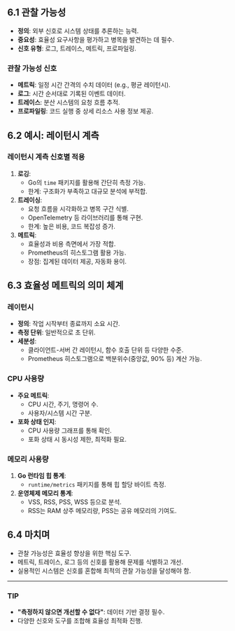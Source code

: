 ## 6.1 관찰 가능성
- **정의**: 외부 신호로 시스템 상태를 추론하는 능력.
- **중요성**: 효율성 요구사항을 평가하고 병목을 발견하는 데 필수.
- **신호 유형**: 로그, 트레이스, 메트릭, 프로파일링.

### 관찰 가능성 신호
- **메트릭**: 일정 시간 간격의 수치 데이터 (e.g., 평균 레이턴시).
- **로그**: 시간 순서대로 기록된 이벤트 데이터.
- **트레이스**: 분산 시스템의 요청 흐름 추적.
- **프로파일링**: 코드 실행 중 상세 리소스 사용 정보 제공.

## 6.2 예시: 레이턴시 계측
### 레이턴시 계측 신호별 적용
1. **로깅**:
   - Go의 `time` 패키지를 활용해 간단히 측정 가능.
   - 한계: 구조화가 부족하고 대규모 분석에 부적합.
2. **트레이싱**:
   - 요청 흐름을 시각화하고 병목 구간 식별.
   - OpenTelemetry 등 라이브러리를 통해 구현.
   - 한계: 높은 비용, 코드 복잡성 증가.
3. **메트릭**:
   - 효율성과 비용 측면에서 가장 적합.
   - Prometheus의 히스토그램 활용 가능.
   - 장점: 집계된 데이터 제공, 자동화 용이.

## 6.3 효율성 메트릭의 의미 체계
### 레이턴시
- **정의**: 작업 시작부터 종료까지 소요 시간.
- **측정 단위**: 일반적으로 초 단위.
- **세분성**:
  - 클라이언트-서버 간 레이턴시, 함수 호출 단위 등 다양한 수준.
  - Prometheus 히스토그램으로 백분위수(중앙값, 90% 등) 계산 가능.

### CPU 사용량
- **주요 메트릭**:
  - CPU 시간, 주기, 명령어 수.
  - 사용자/시스템 시간 구분.
- **포화 상태 인지**:
  - CPU 사용량 그래프를 통해 확인.
  - 포화 상태 시 동시성 제한, 최적화 필요.

### 메모리 사용량
1. **Go 런타임 힙 통계**:
   - `runtime/metrics` 패키지를 통해 힙 할당 바이트 측정.
2. **운영체제 메모리 통계**:
   - VSS, RSS, PSS, WSS 등으로 분석.
   - RSS는 RAM 상주 메모리량, PSS는 공유 메모리의 기여도.

## 6.4 마치며
- 관찰 가능성은 효율성 향상을 위한 핵심 도구.
- 메트릭, 트레이스, 로그 등의 신호를 활용해 문제를 식별하고 개선.
- 실용적인 시스템은 신호를 혼합해 최적의 관찰 가능성을 달성해야 함.

---

### TIP
- **"측정하지 않으면 개선할 수 없다"**: 데이터 기반 결정 필수.
- 다양한 신호와 도구를 조합해 효율성 최적화 진행.
